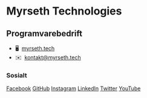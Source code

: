 # Myrseth Technologies

## Programvarebedrift

- 🖥️  [myrseth.tech](http://www.myrseth.tech)
- ✉️  [kontakt@myrseth.tech](mailto:kontakt@myrseth.tech)

### Sosialt

<p align="left"> <a href="https://www.facebook.com/myrsethtech" target="_blank" rel="noreferrer">Facebook</a> <a href="https://www.github.com/myrsethtech" target="_blank" rel="noreferrer">GitHub</a> <a href="http://www.instagram.com/myrsethtech" target="_blank" rel="noreferrer">Instagram</a> <a href="https://www.linkedin.com/company/myrsethtech" target="_blank" rel="noreferrer">LinkedIn</a> <a href="https://www.twitter.com/myrsethtech" target="_blank" rel="noreferrer">Twitter</a> <a href="https://www.youtube.com/@myrsethtech/" target="_blank" rel="noreferrer">YouTube</a>
</p>

